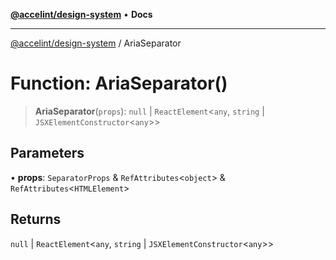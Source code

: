 [**@accelint/design-system**](../README.md) • **Docs**

***

[@accelint/design-system](../README.md) / AriaSeparator

# Function: AriaSeparator()

> **AriaSeparator**(`props`): `null` \| `ReactElement`\<`any`, `string` \| `JSXElementConstructor`\<`any`\>\>

## Parameters

• **props**: `SeparatorProps` & `RefAttributes`\<`object`\> & `RefAttributes`\<`HTMLElement`\>

## Returns

`null` \| `ReactElement`\<`any`, `string` \| `JSXElementConstructor`\<`any`\>\>

